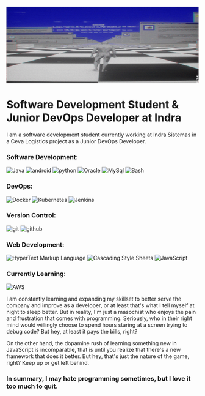 <img src=welcome.gif align=middle width =900px height = 200px/></br>

# Software Development Student & Junior DevOps Developer at Indra

I am a software development student currently working at Indra Sistemas in a Ceva Logistics project as a Junior DevOps Developer.

### Software Development:
![Java](https://img.shields.io/badge/-Java-e76f00?style=flat-square&logo=coffeescript&logoColor=white&labelColor=1e1e1e)
![android](https://img.shields.io/badge/-AndroidStudio-3DDC84?style=flat-square&logo=android&logoColor=3DDC84&labelColor=1e1e1e)
![python](https://img.shields.io/badge/-Python-ecec09?style=flat-square&logo=python&logoColor=3776AB&labelColor=1e1e1e)
![Oracle](https://img.shields.io/badge/-Oracle%20SQL-F80000?style=flat-square&logo=oracle&logoColor=F80000&labelColor=1e1e1e)
![MySql](https://img.shields.io/badge/-MySql%20-4479A1?style=flat-square&logo=mysql&logoColor=4479A1&labelColor=1e1e1e)
![Bash](https://img.shields.io/badge/-Bash%20-4EAA25?style=flat-square&logo=gnubash&logoColor=4EAA25&labelColor=1e1e1e)

### DevOps:
![Docker](https://img.shields.io/badge/-Docker-2496ED?style=flat-square&logo=docker&logoColor=2496ED&labelColor=1e1e1e)
![Kubernetes](https://img.shields.io/badge/-Kubernetes-326CE5?style=flat-square&logo=kubernetes&logoColor=326CE5&labelColor=1e1e1e)
![Jenkins](https://img.shields.io/badge/-Jenkins-D24939?style=flat-square&logo=jenkins&logoColor=D24939&labelColor=1e1e1e)

### Version Control:
![git](https://img.shields.io/badge/-Git-F05032?style=flat-square&logo=git&logoColor=F05032&labelColor=1e1e1e)
![github](https://img.shields.io/badge/-GitHub-181717?style=flat-square&logo=github&logoColor=white&labelColor=1e1e1e)

### Web Development:
![HyperText Markup Language](https://img.shields.io/badge/-HTML-E34F26?style=flat-square&logo=html5&logoColor=E34F26&labelColor=1e1e1e)
![Cascading Style Sheets](https://img.shields.io/badge/-CSS-1572B6?style=flat-square&logo=css3&logoColor=1572B6&labelColor=1e1e1e)
![JavaScript](https://img.shields.io/badge/-%20JavaScript-F7DF1E?style=flat-square&logo=javascript&logoColor=F7DF1E&labelColor=1e1e1e)

### Currently Learning:
![AWS](https://img.shields.io/badge/-AWS-232F3E?style=flat-square&logo=amazonaws&logoColor=ce7e00&labelColor=1e1e1e)

I am constantly learning and expanding my skillset to better serve the company and improve as a developer, or at least that's what I tell myself at night to sleep better. But in reality, I'm just a masochist who enjoys the pain and frustration that comes with programming. Seriously, who in their right mind would willingly choose to spend hours staring at a screen trying to debug code? But hey, at least it pays the bills, right? 

On the other hand, the dopamine rush of learning something new in JavaScript is incomparable, that is until you realize that there's a new framework that does it better. But hey, that's just the nature of the game, right? Keep up or get left behind.

### In summary, I may hate programming sometimes, but I love it too much to quit.



